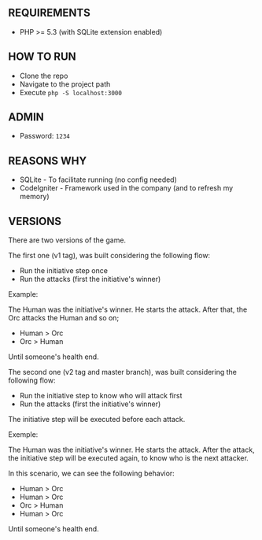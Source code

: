 ## REQUIREMENTS ##

* PHP >= 5.3 (with SQLite extension enabled)

## HOW TO RUN ##

* Clone the repo
* Navigate to the project path
* Execute ```php -S localhost:3000 ```

## ADMIN ##
 
* Password: ```1234```

## REASONS WHY ##

* SQLite - To facilitate running (no config needed)
* CodeIgniter - Framework used in the company (and to refresh my memory)

## VERSIONS ##

There are two versions of the game.

The first one (v1 tag), was built considering the following flow:

- Run the initiative step once
- Run the attacks (first the initiative's winner)

Example:

The Human was the initiative's winner. He starts the attack.
After that, the Orc attacks the Human and so on;

- Human > Orc
- Orc > Human

Until someone's health end.

The second one (v2 tag and master branch), was built considering the following flow:

- Run the initiative step to know who will attack first
- Run the attacks (first the initiative's winner)

The initiative step will be executed before each attack.

Exemple:

The Human was the initiative's winner. He starts the attack.
After the attack, the initiative step will be executed again, to know who is the next attacker.

In this scenario, we can see the following behavior:

- Human > Orc
- Human > Orc
- Orc > Human
- Human > Orc

Until someone's health end.